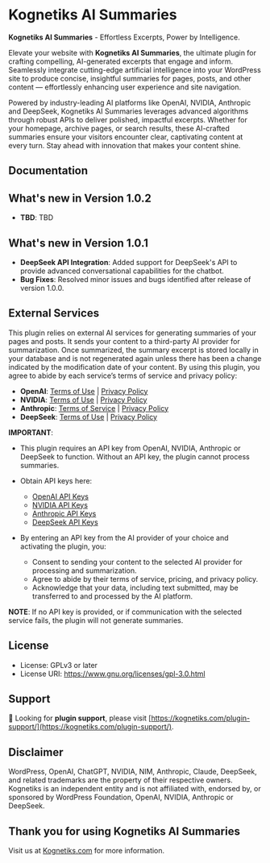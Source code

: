 # Kognetiks AI Summaries

**Kognetiks AI Summaries** - Effortless Excerpts, Power by Intelligence.

Elevate your website with **Kognetiks AI Summaries**, the ultimate plugin for crafting compelling, AI-generated excerpts that engage and inform. Seamlessly integrate cutting-edge artificial intelligence into your WordPress site to produce concise, insightful summaries for pages, posts, and other content — effortlessly enhancing user experience and site navigation.

Powered by industry-leading AI platforms like OpenAI, NVIDIA, Anthropic and DeepSeek, Kognetiks AI Summaries leverages advanced algorithms through robust APIs to deliver polished, impactful excerpts. Whether for your homepage, archive pages, or search results, these AI-crafted summaries ensure your visitors encounter clear, captivating content at every turn. Stay ahead with innovation that makes your content shine.

## Documentation

## What's new in Version 1.0.2

* **TBD**: TBD

## What's new in Version 1.0.1

* **DeepSeek API Integration**: Added support for DeepSeek's API to provide advanced conversational capabilities for the chatbot.
* **Bug Fixes**: Resolved minor issues and bugs identified after release of version 1.0.0.

## External Services

This plugin relies on external AI services for generating summaries of your pages and posts. It sends your content to a third-party AI provider for summarization. Once summarized, the summary excerpt is stored locally in your database and is not regenerated again unless there has been a change indicated by the modification date of your content. By using this plugin, you agree to abide by each service’s terms of service and privacy policy:

- **OpenAI**: [Terms of Use](https://platform.openai.com/terms) | [Privacy Policy](https://openai.com/policies/privacy-policy/)
- **NVIDIA**: [Terms of Use](https://www.nvidia.com/en-us/about-nvidia/nv-accounts/) | [Privacy Policy](https://www.nvidia.com/en-us/about-nvidia/privacy-policy/)
- **Anthropic**: [Terms of Service](https://www.anthropic.com/legal/consumer-terms) | [Privacy Policy](https://docs.anthropic.com/en/docs/legal-center/privacy)
- **DeepSeek**: [Terms of Use](https://chat.deepseek.com/downloads/DeepSeek%20User%20Agreement.html) | [Privacy Policy](https://chat.deepseek.com/downloads/DeepSeek%20Privacy%20Policy.html)

**IMPORTANT**:

- This plugin requires an API key from OpenAI, NVIDIA, Anthropic or DeepSeek to function. Without an API key, the plugin cannot process summaries.

- Obtain API keys here:

    - [OpenAI API Keys](https://platform.openai.com/account/api-keys)
    - [NVIDIA API Keys](https://developer.nvidia.com/nim)
    - [Anthropic API Keys](https://www.anthropic.com/)
    - [DeepSeek API Keys](https://platform.deepseek.com/sign_in)

- By entering an API key from the AI provider of your choice and activating the plugin, you:

    - Consent to sending your content to the selected AI provider for processing and summarization.
    - Agree to abide by their terms of service, pricing, and privacy policy.
    - Acknowledge that your data, including text submitted, may be transferred to and processed by the AI platform.

**NOTE**: If no API key is provided, or if communication with the selected service fails, the plugin will not generate summaries.

## License

- License: GPLv3 or later
- License URI: https://www.gnu.org/licenses/gpl-3.0.html

## Support

💬 Looking for **plugin support**, please visit [https://kognetiks.com/plugin-support/](https://kognetiks.com/plugin-support/).

## Disclaimer

WordPress, OpenAI, ChatGPT, NVIDIA, NIM, Anthropic, Claude, DeepSeek, and related trademarks are the property of their respective owners. Kognetiks is an independent entity and is not affiliated with, endorsed by, or sponsored by WordPress Foundation, OpenAI, NVIDIA, Anthropic or DeepSeek.

## Thank you for using Kognetiks AI Summaries

Visit us at [Kognetiks.com](https://kognetiks.com/) for more information.